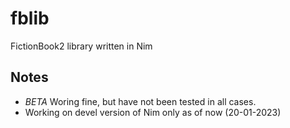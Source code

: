 # fblib
FictionBook2 library written in Nim

## Notes
- *BETA* Woring fine, but have not been tested in all cases.
- Working on devel version of Nim only as of now (20-01-2023)
